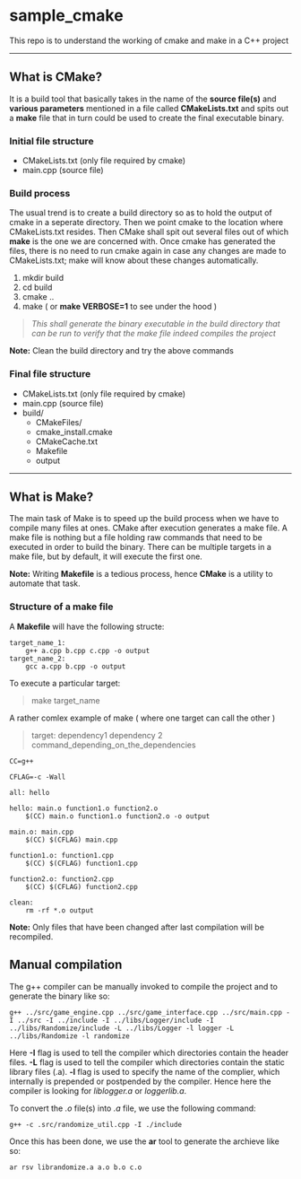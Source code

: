 # sample_cmake
This repo is to understand the working of cmake and make in a C++ project

---

## What is CMake?
It is a build tool that basically takes in the name of the **source file(s)** and **various parameters** mentioned in a file called **CMakeLists.txt** and spits out a **make** file that in turn could be used to create the final executable binary.

### Initial file structure
* CMakeLists.txt (only file required by cmake)
* main.cpp (source file)

### Build process
The usual trend is to create a build directory so as to hold the output of cmake in a seperate directory. Then we point cmake to the location where CMakeLists.txt resides. Then CMake shall spit out several files out of which **make** is the one we are concerned with. Once cmake has generated the files, there is no need to run cmake again in case any changes are made to CMakeLists.txt; make will know about these changes automatically.
1. mkdir build
2. cd build
3. cmake ..
4. make ( or **make VERBOSE=1** to see under the hood )
  
> *This shall generate the binary executable in the build directory that can be run to verify that the make file indeed compiles the project*  

**Note:** Clean the build directory and try the above commands  

### Final file structure
* CMakeLists.txt (only file required by cmake)
* main.cpp (source file)
* build/
	* CMakeFiles/
	* cmake_install.cmake
	* CMakeCache.txt
	* Makefile
	* output

---

## What is Make?
The main task of Make is to speed up the build process when we have to compile many files at ones. CMake after execution generates a make file. A make file is nothing but a file holding raw commands that need to be executed in order to build the binary.
There can be multiple targets in a make file, but by default, it will execute the first one.

**Note:** Writing **Makefile** is a tedious process, hence **CMake** is a utility to automate that task.

### Structure of a make file
A **Makefile** will have the following structe:
```
target_name_1:
	g++ a.cpp b.cpp c.cpp -o output
target_name_2:
	gcc a.cpp b.cpp -o output
```
To execute a particular target:
> make target_name

A rather comlex example of make ( where one target can call the other )
> target: dependency1 dependency 2  
command_depending_on_the_dependencies
```
CC=g++

CFLAG=-c -Wall

all: hello

hello: main.o function1.o function2.o
	$(CC) main.o function1.o function2.o -o output

main.o: main.cpp
	$(CC) $(CFLAG) main.cpp

function1.o: function1.cpp
	$(CC) $(CFLAG) function1.cpp

function2.o: function2.cpp
	$(CC) $(CFLAG) function2.cpp

clean:
	rm -rf *.o output
```

**Note:** Only files that have been changed after last compilation will be recompiled.

## Manual compilation
The g++ compiler can be manually invoked to compile the project and to generate the binary like so:
```
g++ ../src/game_engine.cpp ../src/game_interface.cpp ../src/main.cpp -I ../src -I ../include -I ../libs/Logger/include -I ../libs/Randomize/include -L ../libs/Logger -l logger -L ../libs/Randomize -l randomize
```
Here **-I** flag is used to tell the compiler which directories contain the header files.
**-L** flag is used to tell the compiler which directories contain the static library files (.a). **-l** flag is used to specify the name of the complier, which internally is prepended or postpended by the compiler. Hence here the compiler is looking for *liblogger.a* or *loggerlib.a*.

To convert the *.o* file(s) into *.a* file, we use the following command:
```
g++ -c .src/randomize_util.cpp -I ./include
```

Once this has been done, we use the **ar** tool to generate the archieve like so:
```
ar rsv librandomize.a a.o b.o c.o
```